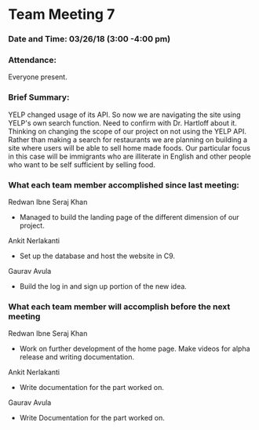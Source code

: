 # Team Meeting 7

### Date and Time: 03/26/18 (3:00 -4:00 pm)


### Attendance: 
Everyone present.

### Brief Summary:

YELP changed usage of its API. So now we are navigating the site using YELP's own search function. Need to confirm with Dr. Hartloff
about it. Thinking on changing the scope of our project on not using the YELP API. Rather than making a search for restaurants we 
are planning on building a site where users will be able to sell home made foods. Our particular focus in this case will be immigrants 
who are illiterate in English and other people who want to be self sufficient by selling food.

### What each team member accomplished since last meeting:

Redwan Ibne Seraj Khan
-  Managed to build the landing page of the different dimension of our project.

Ankit Nerlakanti
-  Set up the database and host the website in C9.

Gaurav Avula
- Build the log in and sign up portion of the new idea.

### What each team member will accomplish before the next meeting

Redwan Ibne Seraj Khan
- Work on further development of the home page. Make videos for alpha release and writing documentation.

Ankit Nerlakanti
- Write documentation for the part worked on.

Gaurav Avula
- Write Documentation for the part worked on.
